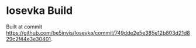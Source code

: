 # Iosevka Build

Built at commit  https://github.com/be5invis/Iosevka/commit/749dde2e5e385e12b803d21d829c2f44e3e30401.
